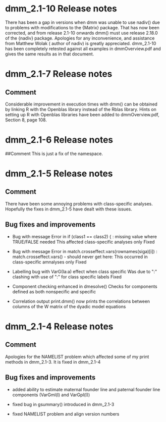 # dmm_2.1-10 Release notes
 There has been a gap in versions when dmm was unable to use nadiv() due to problems with modifications to the {Matrix} package. That has now been corrected, and from release 2.1-10 onwards dmm() must use release 2.18.0 of the {nadiv} package.
 Apologies for any inconvenience, and assistance from Matthew Wolak ( author of nadiv) is greatly appreciated.
  dmm_2.1-10 has been completely retested against all examples in dmmOverview.pdf and gives the same results as in that document.

# dmm_2.1-7 Release notes

## Comment
  Considerable improvement in execution times with dmm() can be obtained by linking R with the Openblas library instead of the Rblas library. Hints on setting up R with Openblas libraries have been added to dmmOverview.pdf, Section 8, page 108.

# dmm_2.1-6 Release notes

##Comment
  This is just a fix of the namespace.

# dmm_2.1-5 Release notes

## Comment
  There have been some annoying problems with class-specific analyses. 
Hopefully the fixes in dmm_2.1-5 have dealt with these issues.

## Bug fixes and improvements

 * Bug with message
Error in if (class1 == class2) { : missing value where TRUE/FALSE needed
This affected class-specific analyses only
Fixed

 * Bug with message
Error in match.crosseffect.vars(rownames(siga)[i]) :
                match.crosseffect.vars() - should never get here:
This occurred in class-specific amnalyses only
Fixed

 * Labelling bug with VarG(Ia:a) effect when class specific
Was due to ":" clashing with use of ":" for class specific labels
Fixed

 * Component checking enhanced in dmesolve()
Checks for components defined as both nonspecific and specific

 * Correlation output
print.dmm() now prints the correlations between columns of the 
W matrix of the dyadic model equations

# dmm_2.1-4 Release notes

## Comment
  Apologies for the NAMELIST problem which affected some of my print 
 methods in dmm_2.1-3.  It is fixed in dmm_2.1-4

## Bug fixes and improvements

 * added ability to estimate maternal founder  line and
   paternal founder  line components (VarGml(I) and VarGpl(I))

 * fixed bug in gsummary() introduced in dmm_2.1-3

 * fixed NAMELIST problem and align version numbers

